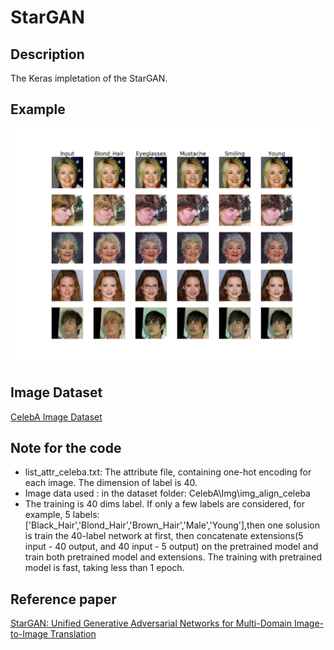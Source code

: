 # StarGAN

## Description

The Keras impletation of the StarGAN.

## Example

![Sample_Epoch_No_7_Batch_No_2500](https://github.com/whpen/StarGAN-Keras/blob/master/assets/Sample_Epoch_No_7_Batch_No_2500.png)

## Image Dataset

[CelebA Image Dataset](http://mmlab.ie.cuhk.edu.hk/projects/CelebA.html "CelebA Image Dataset")

## Note for the code

* list_attr_celeba.txt:  The attribute file, containing one-hot encoding for each image. The dimension of label is 40. 
* Image data used : in the dataset folder: CelebA\Img\img_align_celeba
* The training is 40 dims label. If only a few labels are considered, for example, 5 labels: ['Black_Hair','Blond_Hair','Brown_Hair','Male','Young'],then one solusion is train the 40-label network at first, then concatenate extensions(5 input - 40 output, and 40 input - 5 output) on the pretrained model and train both pretrained model and extensions. The training with pretrained model is fast, taking less than 1 epoch. 



## Reference paper

[StarGAN: Unified Generative Adversarial Networks for Multi-Domain Image-to-Image Translation](https://arxiv.org/pdf/1711.09020.pdf)

